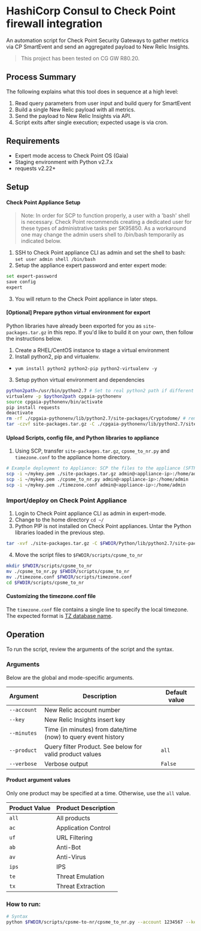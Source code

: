 # HashiCorp Consul to Check Point firewall integration
An automation script for Check Point Security Gateways to gather metrics via CP SmartEvent and send an aggregated payload to New Relic Insights.

>This project has been tested on CG GW R80.20.

## **Process Summary** 
The following explains what this tool does in sequence at a high level:
1. Read query parameters from user input and build query for SmartEvent
2. Build a single New Relic payload with all metrics.
3. Send the payload to New Relic Insights via API.
4. Script exits after single execution; expected usage is via cron.

## Requirements
* Expert mode access to Check Point OS (Gaia)
* Staging environment with Python v2.7.x 
* requests v2.22+

## Setup
#### Check Point Appliance Setup
>  Note: In order for SCP to function properly, a user with a 'bash' shell is necessary. Check Point recommends creating a dedicated user for these types of administrative tasks per SK95850. As a workaround one may change the admin users shell to /bin/bash temporarily as indicated below. 
1. SSH to Check Point appliance CLI as admin and set the shell to bash:
`set user admin shell /bin/bash`
2. Setup the appliance expert password and enter expert mode:
  ```bash
  set expert-password
  save config
  expert
```
3. You will return to the Check Point appliance in later steps.

#### [Optional] Prepare python virtual environment for export
Python libraries have already been exported for you as `site-packages.tar.gz` in this repo. If you'd like to build it on your own, then follow the instructions below.
1. Create a RHEL/CentOS instance to stage a virtual environment
2. Install python2, pip and virtualenv.
* `yum install python2 python2-pip python2-virtualenv -y`
3. Setup python virtual environment and dependencies
```bash
python2path=/usr/bin/python2.7 # Set to real python2 path if different
virtualenv -p $python2path cpgaia-pythonenv
source cpgaia-pythonenv/bin/activate
pip install requests
deactivate
rm -rf ./cpgaia-pythonenv/lib/python2.7/site-packages/Cryptodome/ # remove to avoid conflict
tar -czvf site-packages.tar.gz -C ./cpgaia-pythonenv/lib/python2.7/site-packages/ .
```

#### Upload Scripts, config file, and Python libraries to appliance
1. Using SCP, transfer `site-packages.tar.gz`, `cpsme_to_nr.py` and `timezone.conf` to the appliance home directory.
```bash
# Example deployment to Appliance: SCP the files to the appliance (SFTP not supported)
scp -i ~/mykey.pem ./site-packages.tar.gz admin@<appliance-ip>:/home/admin # Verify key path, tar path, and destination path
scp -i ~/mykey.pem ./cpsme_to_nr.py admin@<appliance-ip>:/home/admin
scp -i ~/mykey.pem ./timezone.conf admin@<appliance-ip>:/home/admin
```
### Import/deploy on Check Point Appliance 
1. Login to Check Point appliance CLI as admin in expert-mode.
2. Change to the home directory `cd ~/`
3. Python PIP is not installed on Check Point appliances. Untar the Python libraries loaded in the previous step.
```bash
tar -xvf ./site-packages.tar.gz -C $FWDIR/Python/lib/python2.7/site-packages
```
4. Move the script files to `$FWDIR/scripts/cpsme_to_nr`
```bash
mkdir $FWDIR/scripts/cpsme_to_nr
mv ./cpsme_to_nr.py $FWDIR/scripts/cpsme_to_nr
mv ./timezone.conf $FWDIR/scripts/timezone.conf
cd $FWDIR/scripts/cpsme_to_nr
```
#### Customizing the timezone.conf file
The `timezone.conf` file contains a single line to specify the local timezone. The expected format is [TZ database name](https://en.wikipedia.org/wiki/List_of_tz_database_time_zones).

## Operation
To run the script, review the arguments of the script and the syntax.

### Arguments 
Below are the global and mode-specific arguments.

| Argument             | Description                                                  | Default value |
|----------------------|--------------------------------------------------------------|---------------|
| `--account`          | New Relic account number                                     | |
| `--key`              | New Relic Insights insert key                                | |
| `--minutes`          | Time (in minutes) from date/time (now) to query event history| |	
| `--product`          | Query filter Product. See below for valid product values | `all` |		
| `--verbose`          | Verbose output                                               | `False` |	

#### Product argument values
Only one product may be specified at a time. Otherwise, use the `all` value.

| Product Value  | Product Description |
|----------------|---------------------|
| `all`          | All products |
| `ac`           | Application Control |
| `uf`           | URL Filtering |
| `ab`           | Anti-Bot |
| `av`           | Anti-Virus |
| `ips`          | IPS |
| `te`           | Threat Emulation |
| `tx`           | Threat Extraction |

### How to run:
```bash
# Syntax
python $FWDIR/scripts/cpsme-to-nr/cpsme_to_nr.py --account 1234567 --key 12345678Z-2jAnRQlUHgjjKE12345678 --minutes 1440 --product all --verbose
```
